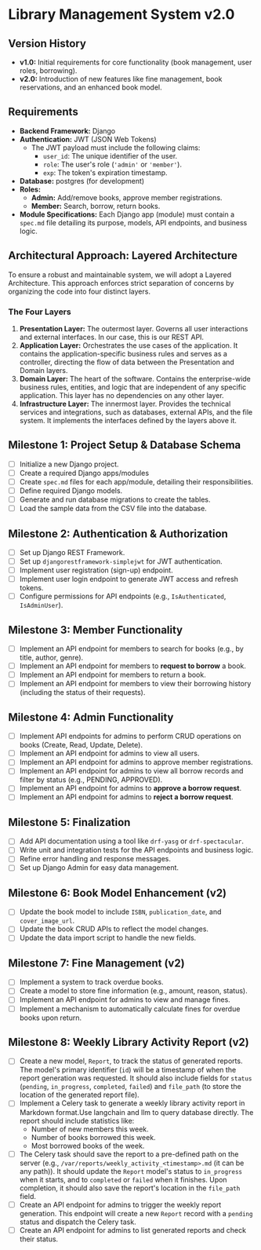 # Library Management System v2.0

## Version History

*   **v1.0:** Initial requirements for core functionality (book management, user roles, borrowing).
*   **v2.0:** Introduction of new features like fine management, book reservations, and an enhanced book model.

## Requirements

*   **Backend Framework:** Django
*   **Authentication:** JWT (JSON Web Tokens)
    *   The JWT payload must include the following claims:
        *   `user_id`: The unique identifier of the user.
        *   `role`: The user's role (`'admin'` or `'member'`).
        *   `exp`: The token's expiration timestamp.
*   **Database:** postgres (for development)
*   **Roles:**
    *   **Admin:** Add/remove books, approve member registrations.
    *   **Member:** Search, borrow, return books.
*   **Module Specifications:** Each Django app (module) must contain a `spec.md` file detailing its purpose, models, API endpoints, and business logic.

## Architectural Approach: Layered Architecture

To ensure a robust and maintainable system, we will adopt a Layered Architecture. This approach enforces strict separation of concerns by organizing the code into four distinct layers. 

### The Four Layers

1.  **Presentation Layer:** The outermost layer. Governs all user interactions and external interfaces. In our case, this is our REST API.
2.  **Application Layer:** Orchestrates the use cases of the application. It contains the application-specific business rules and serves as a controller, directing the flow of data between the Presentation and Domain layers.
3.  **Domain Layer:** The heart of the software. Contains the enterprise-wide business rules, entities, and logic that are independent of any specific application. This layer has no dependencies on any other layer.
4.  **Infrastructure Layer:** The innermost layer. Provides the technical services and integrations, such as databases, external APIs, and the file system. It implements the interfaces defined by the layers above it.


## Milestone 1: Project Setup & Database Schema

*   [ ] Initialize a new Django project.
*   [ ] Create a required Django apps/modules
*   [ ] Create `spec.md` files for each app/module, detailing their responsibilities.
*   [ ] Define required Django models.
*   [ ] Generate and run database migrations to create the tables.
*   [ ] Load the sample data from the CSV file into the database.

## Milestone 2: Authentication & Authorization

*   [ ] Set up Django REST Framework.
*   [ ] Set up `djangorestframework-simplejwt` for JWT authentication.
*   [ ] Implement user registration (sign-up) endpoint.
*   [ ] Implement user login endpoint to generate JWT access and refresh tokens.
*   [ ] Configure permissions for API endpoints (e.g., `IsAuthenticated`, `IsAdminUser`).

## Milestone 3: Member Functionality

*   [ ] Implement an API endpoint for members to search for books (e.g., by title, author, genre).
*   [ ] Implement an API endpoint for members to **request to borrow** a book.
*   [ ] Implement an API endpoint for members to return a book.
*   [ ] Implement an API endpoint for members to view their borrowing history (including the status of their requests).

## Milestone 4: Admin Functionality

*   [ ] Implement API endpoints for admins to perform CRUD operations on books (Create, Read, Update, Delete).
*   [ ] Implement an API endpoint for admins to view all users.
*   [ ] Implement an API endpoint for admins to approve member registrations.
*   [ ] Implement an API endpoint for admins to view all borrow records and filter by status (e.g., PENDING, APPROVED).
*   [ ] Implement an API endpoint for admins to **approve a borrow request**.
*   [ ] Implement an API endpoint for admins to **reject a borrow request**.

## Milestone 5: Finalization

*   [ ] Add API documentation using a tool like `drf-yasg` or `drf-spectacular`.
*   [ ] Write unit and integration tests for the API endpoints and business logic.
*   [ ] Refine error handling and response messages.
*   [ ] Set up Django Admin for easy data management.

## Milestone 6: Book Model Enhancement (v2)

*   [ ] Update the book model to include `ISBN`, `publication_date`, and `cover_image_url`.
*   [ ] Update the book CRUD APIs to reflect the model changes.
*   [ ] Update the data import script to handle the new fields.

## Milestone 7: Fine Management (v2)

*   [ ] Implement a system to track overdue books.
*   [ ] Create a model to store fine information (e.g., amount, reason, status).
*   [ ] Implement an API endpoint for admins to view and manage fines.
*   [ ] Implement a mechanism to automatically calculate fines for overdue books upon return.

## Milestone 8: Weekly Library Activity Report (v2)

*   [ ] Create a new model, `Report`, to track the status of generated reports. The model's primary identifier (`id`) will be a timestamp of when the report generation was requested. It should also include fields for `status` (`pending`, `in_progress`, `completed`, `failed`) and `file_path` (to store the location of the generated report file).
*   [ ] Implement a Celery task to generate a weekly library activity report in Markdown format.Use langchain and llm to query database directly. The report should include statistics like:
    *   Number of new members this week.
    *   Number of books borrowed this week.
    *   Most borrowed books of the week.
*   [ ] The Celery task should save the report to a pre-defined path on the server (e.g., `/var/reports/weekly_activity_<timestamp>.md` (it can be any path)). It should update the `Report` model's status to `in_progress` when it starts, and to `completed` or `failed` when it finishes. Upon completion, it should also save the report's location in the `file_path` field.
*   [ ] Create an API endpoint for admins to trigger the weekly report generation. This endpoint will create a new `Report` record with a `pending` status and dispatch the Celery task.
*   [ ] Create an API endpoint for admins to list generated reports and check their status.
